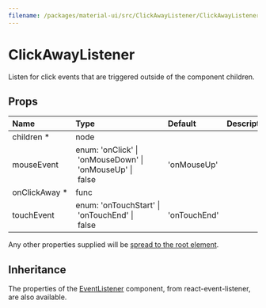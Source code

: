 ```yaml
---
filename: /packages/material-ui/src/ClickAwayListener/ClickAwayListener.js
---
```


<!--- This documentation is automatically generated, do not try to edit it. -->

# ClickAwayListener

Listen for click events that are triggered outside of the component children.

## Props

| Name | Type | Default | Description |
|:-----|:-----|:--------|:------------|
| <span class="prop-name required">children *</span> | <span class="prop-type">node |  |  |
| <span class="prop-name">mouseEvent</span> | <span class="prop-type">enum:&nbsp;'onClick'&nbsp;&#124;<br>&nbsp;'onMouseDown'&nbsp;&#124;<br>&nbsp;'onMouseUp'&nbsp;&#124;<br>&nbsp;false<br> | <span class="prop-default">'onMouseUp'</span> |  |
| <span class="prop-name required">onClickAway *</span> | <span class="prop-type">func |  |  |
| <span class="prop-name">touchEvent</span> | <span class="prop-type">enum:&nbsp;'onTouchStart'&nbsp;&#124;<br>&nbsp;'onTouchEnd'&nbsp;&#124;<br>&nbsp;false<br> | <span class="prop-default">'onTouchEnd'</span> |  |

Any other properties supplied will be [spread to the root element](/guides/api#spread).

## Inheritance

The properties of the [EventListener](https://github.com/oliviertassinari/react-event-listener) component, from react-event-listener, are also available.

